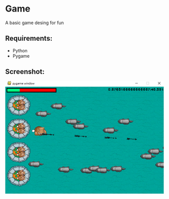 # Game
A basic game desing for fun

## Requirements:
- Python 
- Pygame

## Screenshot:


![Test Image 6](https://github.com/cyclades1/SaveiT/blob/main/ss%20(1).png)
